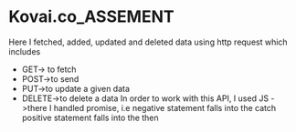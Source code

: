 # Kovai.co_ASSEMENT 
Here I fetched, added, updated and deleted data using http request which includes
* GET-> to fetch
* POST->to send
* PUT->to update a given data
* DELETE->to delete a data
  In order to work with this API, I used JS
  ->there I handled promise, i.e negative statement falls into the catch
                                positive statement falls into the then 

